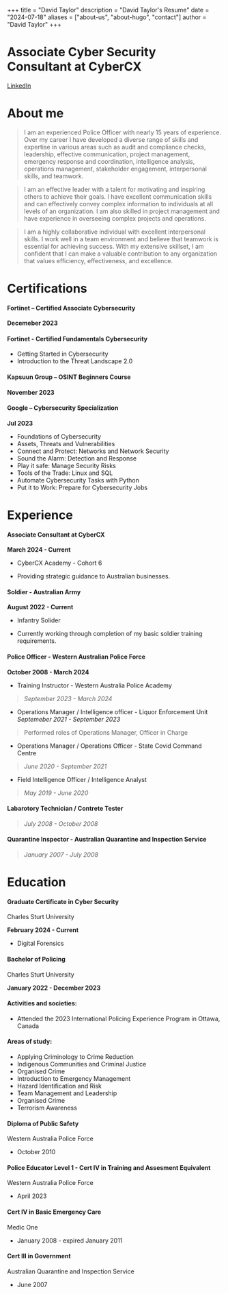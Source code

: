 +++
title = "David Taylor"
description = "David Taylor's Resume"
date = "2024-07-18"
aliases = ["about-us", "about-hugo", "contact"]
author = "David Taylor"
+++

# Associate Cyber Security Consultant at CyberCX

[LinkedIn](https://www.linkedin.com/in/davidtaylor83/)

# About me

>I am an experienced Police Officer with nearly 15 years of experience. Over my career I have developed a diverse range of skills and expertise in various areas such as audit and compliance checks, leadership, effective communication, project management, emergency response and coordination, intelligence analysis, operations management, stakeholder engagement, interpersonal skills, and teamwork.

>I am an effective leader with a talent for motivating and inspiring others to achieve their goals. I have excellent communication skills and can effectively convey complex information to individuals at all levels of an organization. I am also skilled in project management and have experience in overseeing complex projects and operations.

>I am a highly collaborative individual with excellent interpersonal skills. I work well in a team environment and believe that teamwork is essential for achieving success. With my extensive skillset, I am confident that I can make a valuable contribution to any organization that values efficiency, effectiveness, and excellence.

# Certifications

#### Fortinet – Certified Associate Cybersecurity

**Decemeber 2023**

#### Fortinet - Certified Fundamentals Cybersecurity

* Getting Started in Cybersecurity
* Introduction to the Threat Landscape 2.0

#### Kapsuun Group – OSINT Beginners Course 
**November 2023**

#### Google – Cybersecurity Specialization 
**Jul 2023**

* Foundations of Cybersecurity
* Assets, Threats and Vulnerabilities
* Connect and Protect: Networks and Network Security
* Sound the Alarm: Detection and Response
* Play it safe: Manage Security Risks
* Tools of the Trade: Linux and SQL
* Automate Cybersecurity Tasks with Python
* Put it to Work: Prepare for Cybersecurity Jobs

# Experience

#### Associate Consultant at CyberCX

**March 2024 - Current**
* CyberCX Academy - Cohort 6

* Providing strategic guidance to Australian businesses.

#### Soldier - Australian Army

**August 2022 - Current**
* Infantry Solider

* Currently working through completion of my basic soldier training requirements.

#### Police Officer - Western Australian Police Force
**October 2008 - March 2024**

* Training Instructor - Western Australia Police Academy
>*September 2023 - March 2024*

* Operations Manager / Intelligence officer - Liquor Enforcement Unit
*Septemeber 2021 - September 2023*
>Performed roles of Operations Manager, Officer in Charge

* Operations Manager / Operations Officer - State Covid Command Centre
>*June 2020 - September 2021*

* Field Intelligence Officer / Intelligence Analyst
>*May 2019 - June 2020*

#### Labarotory Technician / Contrete Tester ####
>*July 2008 - October 2008*

#### Quarantine Inspector - Australian Quarantine and Inspection Service ####
>*January 2007 - July 2008*

# Education

#### Graduate Certificate in Cyber Security ####

Charles Sturt University

**February 2024 - Current**

* Digital Forensics

#### Bachelor of Policing ####

Charles Sturt University

**January 2022 - December 2023**

#### Activities and societies: 
* Attended the 2023 International Policing Experience Program in Ottawa, Canada

#### Areas of study:

* Applying Criminology to Crime Reduction
* Indigenous Communities and Criminal Justice
* Organised Crime
* Introduction to Emergency Management
* Hazard Identification and Risk
* Team Management and Leadership
* Organised Crime
* Terrorism Awareness

#### Diploma of Public Safety

Western Australia Police Force
* October 2010

#### Police Educator Level 1 - Cert IV in Training and Assesment Equivalent

Western Australia Police Force
* April 2023

#### Cert IV in Basic Emergency Care

Medic One
* January 2008 - expired January 2011

#### Cert III in Government

Australian Quarantine and Inspection Service
* June 2007


